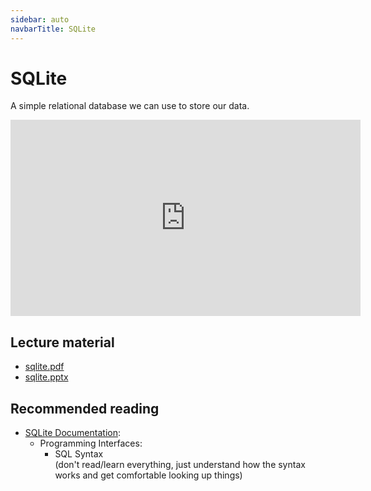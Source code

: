 ```yaml
---
sidebar: auto
navbarTitle: SQLite
---
```


# SQLite
A simple relational database we can use to store our data.

<iframe width="560" height="314" src="https://www.youtube.com/embed/ztodDSWRzVk" frameborder="0" allow="accelerometer; autoplay; encrypted-media; gyroscope; picture-in-picture" allowfullscreen></iframe>

## Lecture material
* [sqlite.pdf](sqlite.pdf)
* [sqlite.pptx](sqlite.pptx)

## Recommended reading

* [SQLite Documentation](https://www.sqlite.org/docs.html):
    * Programming Interfaces:
        * SQL Syntax<br>
        (don't read/learn everything, just understand how the syntax works and get comfortable looking up things)

